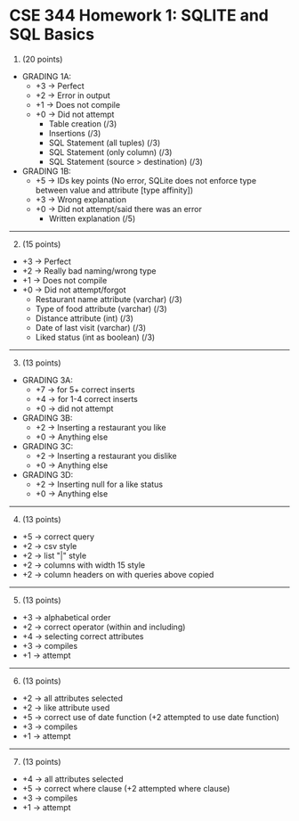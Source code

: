 # CSE 344 Homework 1: SQLITE and SQL Basics

1. (20 points)  
  - GRADING 1A:
    - +3 -> Perfect
    - +2 -> Error in output
    - +1 -> Does not compile
    - +0 -> Did not attempt
      - Table creation (/3)
      - Insertions (/3)
      - SQL Statement (all tuples) (/3)
      - SQL Statement (only column) (/3)
      - SQL Statement (source > destination) (/3)  
  - GRADING 1B:
    - +5 -> IDs key points (No error, SQLite does not enforce type between value and attribute [type affinity])
    - +3 -> Wrong explanation
    - +0 -> Did not attempt/said there was an error
      - Written explanation (/5)

---

2. (15 points)
  - +3 -> Perfect
  - +2 -> Really bad naming/wrong type
  - +1 -> Does not compile
  - +0 -> Did not attempt/forgot
    - Restaurant name attribute (varchar) (/3)
    - Type of food attribute (varchar) (/3)
    - Distance attribute (int) (/3)
    - Date of last visit (varchar) (/3)
    - Liked status (int as boolean) (/3)

---

3. (13 points)  
  - GRADING 3A:
    - +7 -> for 5+ correct inserts
    - +4 -> for 1-4 correct inserts
    - +0 -> did not attempt
  - GRADING 3B:
    - +2 -> Inserting a restaurant you like
    - +0 -> Anything else
  - GRADING 3C:
    - +2 -> Inserting a restaurant you dislike
    - +0 -> Anything else
  - GRADING 3D:
    - +2 -> Inserting null for a like status
    - +0 -> Anything else

---

4. (13 points)
  - +5 -> correct query
  - +2 -> csv style
  - +2 -> list "|" style
  - +2 -> columns with width 15 style
  - +2 -> column headers on with queries above copied

---

5. (13 points)
  - +3 -> alphabetical order
  - +2 -> correct operator (within and including)
  - +4 -> selecting correct attributes
  - +3 -> compiles
  - +1 -> attempt

---

6. (13 points)
  - +2 -> all attributes selected
  - +2 -> like attribute used 
  - +5 -> correct use of date function (+2 attempted to use date function)
  - +3 -> compiles
  - +1 -> attempt

---

7. (13 points)
  - +4 -> all attributes selected
  - +5 -> correct where clause (+2 attempted where clause)
  - +3 -> compiles
  - +1 -> attempt